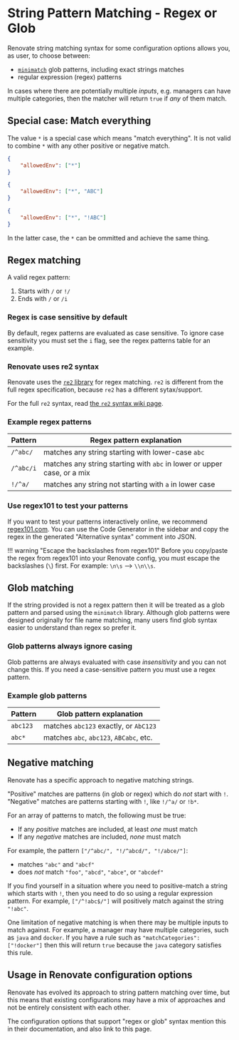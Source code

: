 # String Pattern Matching - Regex or Glob

Renovate string matching syntax for some configuration options allows you, as user, to choose between:

-   [`minimatch`](https://github.com/isaacs/minimatch) glob patterns, including exact strings matches
-   regular expression (regex) patterns

In cases where there are potentially multiple _inputs_, e.g. managers can have multiple categories, then the matcher will return `true` if _any_ of them match.

## Special case: Match everything

The value `*` is a special case which means "match everything".
It is not valid to combine `*` with any other positive or negative match.

```json title="Example of valid wildcard use"
{
    "allowedEnv": ["*"]
}
```

```json title="Example of invalid wildcard use with additional match"
{
    "allowedEnv": ["*", "ABC"]
}
```

```json title="Example of invalid wildcard use with negation"
{
    "allowedEnv": ["*", "!ABC"]
}
```

In the latter case, the `*` can be ommitted and achieve the same thing.

## Regex matching

A valid regex pattern:

1. Starts with `/` or `!/`
1. Ends with `/` or `/i`

### Regex is case sensitive by default

By default, regex patterns are evaluated as case sensitive.
To ignore case sensitivity you must set the `i` flag, see the regex patterns table for an example.

### Renovate uses re2 syntax

Renovate uses the [`re2` library](https://github.com/google/re2) for regex matching.
`re2` is different from the full regex specification, because `re2` has a different sytax/support.

For the full `re2` syntax, read [the `re2` syntax wiki page](https://github.com/google/re2/wiki/Syntax).

### Example regex patterns

| Pattern   | Regex pattern explanation                                               |
| --------- | ----------------------------------------------------------------------- |
| `/^abc/`  | matches any string starting with lower-case `abc`                       |
| `/^abc/i` | matches any string starting with `abc` in lower or upper case, or a mix |
| `!/^a/`   | matches any string not starting with `a` in lower case                  |

### Use regex101 to test your patterns

If you want to test your patterns interactively online, we recommend [regex101.com](https://regex101.com/?flavor=javascript&flags=ginst).
You can use the Code Generator in the sidebar and copy the regex in the generated "Alternative syntax" comment into JSON.

<!-- prettier-ignore -->
!!! warning "Escape the backslashes from regex101"
    Before you copy/paste the regex from regex101 into your Renovate config, you must escape the backslashes (`\`) first.
    For example: `\n\s` --> `\\n\\s`.

## Glob matching

If the string provided is not a regex pattern then it will be treated as a glob pattern and parsed using the `minimatch` library.
Although glob patterns were designed originally for file name matching, many users find glob syntax easier to understand than regex so prefer it.

### Glob patterns always ignore casing

Glob patterns are always evaluated with case _insensitivity_ and you can not change this.
If you need a case-sensitive pattern you must use a regex pattern.

### Example glob patterns

| Pattern  | Glob pattern explanation                |
| -------- | --------------------------------------- |
| `abc123` | matches `abc123` exactly, or `AbC123`   |
| `abc*`   | matches `abc`, `abc123`, `ABCabc`, etc. |

## Negative matching

Renovate has a specific approach to negative matching strings.

"Positive" matches are patterns (in glob or regex) which do _not_ start with `!`.
"Negative" matches are patterns starting with `!`, like `!/^a/` or `!b*`.

For an array of patterns to match, the following must be true:

-   If any _positive_ matches are included, at least _one_ must match
-   If any _negative_ matches are included, _none_ must match

For example, the pattern `["/^abc/", "!/^abcd/", "!/abce/"]`:

-   matches `"abc"` and `"abcf"`
-   does _not_ match `"foo"`, `"abcd"`, `"abce"`, or `"abcdef"`

If you find yourself in a situation where you need to positive-match a string which starts with `!`, then you need to do so using a regular expression pattern.
For example, `["/^!abc$/"]` will positively match against the string `"!abc"`.

One limitation of negative matching is when there may be multiple inputs to match against.
For example, a manager may have multiple categories, such as `java` and `docker`.
If you have a rule such as `"matchCategories": ["!docker"]` then this will return `true` because the `java` category satisfies this rule.

## Usage in Renovate configuration options

Renovate has evolved its approach to string pattern matching over time, but this means that existing configurations may have a mix of approaches and not be entirely consistent with each other.

The configuration options that support "regex or glob" syntax mention this in their documentation, and also link to this page.
